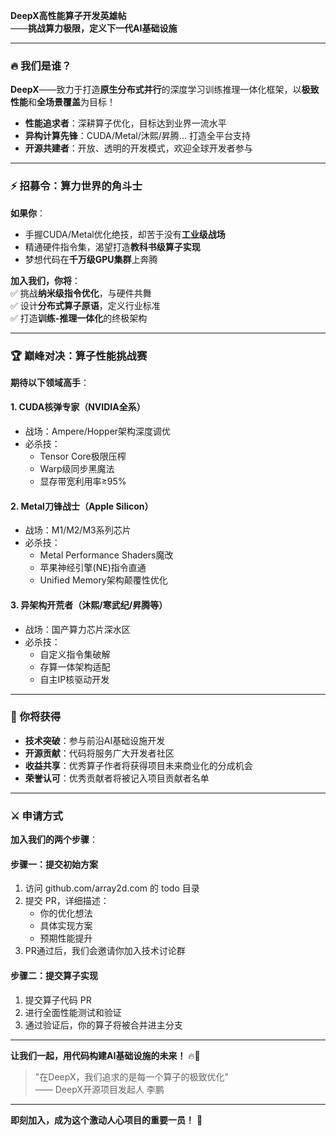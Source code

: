**DeepX高性能算子开发英雄帖**  
——**挑战算力极限，定义下一代AI基础设施**  

---

### **🔥 我们是谁？**  
**DeepX**——致力于打造**原生分布式并行**的深度学习训练推理一体化框架，以**极致性能**和**全场景覆盖**为目标！
- **性能追求者**：深耕算子优化，目标达到业界一流水平
- **异构计算先锋**：CUDA/Metal/沐熙/昇腾... 打造全平台支持
- **开源共建者**：开放、透明的开发模式，欢迎全球开发者参与

---

### **⚡ 招募令：算力世界的角斗士**  
**如果你**：  
- 手握CUDA/Metal优化绝技，却苦于没有**工业级战场**  
- 精通硬件指令集，渴望打造**教科书级算子实现**  
- 梦想代码在**千万级GPU集群**上奔腾  

**加入我们，你将**：  
✅ 挑战**纳米级指令优化**，与硬件共舞  
✅ 设计**分布式算子原语**，定义行业标准  
✅ 打造**训练-推理一体化**的终极架构  

---

### **🏆 巅峰对决：算子性能挑战赛**  
**期待以下领域高手**：  

#### **1. CUDA核弹专家（NVIDIA全系）**  
- 战场：Ampere/Hopper架构深度调优  
- 必杀技：  
  - Tensor Core极限压榨  
  - Warp级同步黑魔法  
  - 显存带宽利用率≥95%  

#### **2. Metal刀锋战士（Apple Silicon）**  
- 战场：M1/M2/M3系列芯片  
- 必杀技：  
  - Metal Performance Shaders魔改  
  - 苹果神经引擎(NE)指令直通  
  - Unified Memory架构颠覆性优化  

#### **3. 异架构开荒者（沐熙/寒武纪/昇腾等）**  
- 战场：国产算力芯片深水区  
- 必杀技：  
  - 自定义指令集破解  
  - 存算一体架构适配  
  - 自主IP核驱动开发  

---

### **💎 你将获得**  
- **技术突破**：参与前沿AI基础设施开发
- **开源贡献**：代码将服务广大开发者社区
- **收益共享**：优秀算子作者将获得项目未来商业化的分成机会
- **荣誉认可**：优秀贡献者将被记入项目贡献者名单

---

### **⚔️ 申请方式**  
**加入我们的两个步骤**：

#### **步骤一：提交初始方案**
1. 访问 github.com/array2d.com 的 todo 目录
2. 提交 PR，详细描述：
   - 你的优化想法
   - 具体实现方案
   - 预期性能提升
3. PR通过后，我们会邀请你加入技术讨论群

#### **步骤二：提交算子实现**
1. 提交算子代码 PR
2. 进行全面性能测试和验证
3. 通过验证后，你的算子将被合并进主分支

--- 

**让我们一起，用代码构建AI基础设施的未来！** 🔥🚀

> "在DeepX，我们追求的是每一个算子的极致优化"  
> —— DeepX开源项目发起人 李鹏  

---  
**即刻加入，成为这个激动人心项目的重要一员！** 🚀
